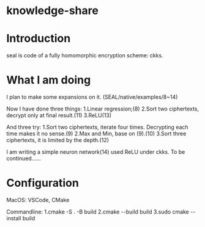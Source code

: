 # knowledge-share

# Introduction
seal is code of a fully homomorphic encryption scheme: ckks.

# What I am doing

I plan to make some expansions on it. (SEAL/native/examples/8~14)

Now I have done three things:
1.Linear regression;(8)
2.Sort two ciphertexts, decrypt only at final result.(11)
3.ReLU(13)

And three try:
1.Sort two ciphertexts, iterate four times. Decrypting each time makes it no sense.(9) 
2.Max and Min, base on (9).(10)
3.Sort three ciphertexts, it is limited by the depth.(12)

I am writing a simple neuron network(14) used ReLU under ckks. To be continued……

# Configuration

MacOS: VSCode, CMake

Commandline: 
1.cmake -S . -B build
2.cmake --build build
3.sudo cmake --install build
